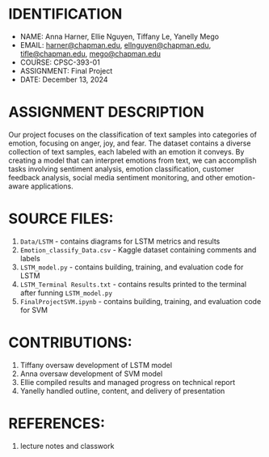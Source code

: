 # IDENTIFICATION
- NAME: Anna Harner, Ellie Nguyen, Tiffany Le, Yanelly Mego
- EMAIL: harner@chapman.edu, ellnguyen@chapman.edu, tifle@chapman.edu, mego@chapman.edu
- COURSE: CPSC-393-01
- ASSIGNMENT: Final Project
- DATE: December 13, 2024

# ASSIGNMENT DESCRIPTION
Our project focuses on the classification of text samples into categories of emotion, focusing on anger, joy, and fear. The dataset contains a diverse collection of text samples, each labeled with an emotion it conveys. 
By creating a model that can interpret emotions from text, we can accomplish tasks involving sentiment analysis, emotion classification, customer feedback analysis, social media sentiment monitoring, and other emotion-aware applications. 

# SOURCE FILES:
1. `Data/LSTM` - contains diagrams for LSTM metrics and results
2. `Emotion_classify_Data.csv` - Kaggle dataset containing comments and labels
3. `LSTM_model.py` - contains building, training, and evaluation code for LSTM
4. `LSTM_Terminal Results.txt` - contains results printed to the terminal after funning `LSTM_model.py`
5. `FinalProjectSVM.ipynb` - contains building, training, and evaluation code for SVM


# CONTRIBUTIONS:
1. Tiffany oversaw development of LSTM model
2. Anna oversaw development of SVM model
3. Ellie compiled results and managed progress on technical report
4. Yanelly handled outline, content, and delivery of presentation 

# REFERENCES:
1. lecture notes and classwork


